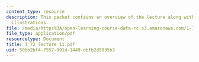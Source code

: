 ```yaml
---
content_type: resource
description: This packet contains an overview of the lecture along with diagrams and
  illustrations.
file: /media/https%3A/open-learning-course-data-rc.s3.amazonaws.com/1-72-groundwater-hydrology-fall-2005/50bb2bf47557991d1449dbfb2d8035b3_1_72_lecture_11.pdf
file_type: application/pdf
resourcetype: Document
title: 1_72_lecture_11.pdf
uid: 50bb2bf4-7557-991d-1449-dbfb2d8035b3
---
```

